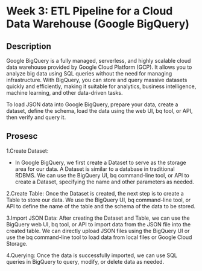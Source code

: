 # Week 3: ETL Pipeline for a Cloud Data Warehouse (Google BigQuery)

## Description
Google BigQuery is a fully managed, serverless, and highly scalable cloud data warehouse provided by Google Cloud Platform (GCP). 
It allows you to analyze big data using SQL queries without the need for managing infrastructure. With BigQuery, you can store and query massive datasets quickly and efficiently, making it suitable for analytics, business intelligence, machine learning, and other data-driven tasks.

To load JSON data into Google BigQuery, prepare your data, create a dataset, define the schema, load the data using the web UI, bq tool, or API, then verify and query it.

## Prosesc
1.Create Dataset:
- In Google BigQuery, we first create a Dataset to serve as the storage area for our data. A Dataset is similar to a database in   traditional RDBMS. We can use the BigQuery UI, bq command-line tool, or API to create a Dataset, specifying the name and other parameters as needed.

2.Create Table:
  Once the Dataset is created, the next step is to create a Table to store our data. We use the BigQuery UI, bq command-line tool, or 
  API to define the name of the table and the schema of the data to be stored.

3.Import JSON Data:
  After creating the Dataset and Table, we can use the BigQuery web UI, bq tool, or API to import data from the JSON file into the 
  created table. We can directly upload JSON files using the BigQuery UI or use the bq command-line tool to load data from local files 
  or Google Cloud Storage.

4.Querying:
  Once the data is successfully imported, we can use SQL queries in BigQuery to query, modify, or delete data as needed.
